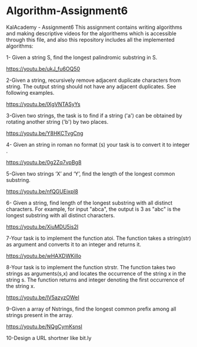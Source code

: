 # Algorithm-Assignment6
KalAcademy - Assignment6 
This assignment contains writing algorithms and making descriptive videos for the algorithems which is accessible through this file, 
and also this repository includes all the implemented algorithms:

1- Given a string S, find the longest palindromic substring in S.

https://youtu.be/ukJ_fu6OQ50


2-Given a string, recursively remove adjacent duplicate characters from string. The output string should not have any adjacent duplicates. See following examples.

https://youtu.be/lXgVNTASyYs

3-Given two strings, the task is to find if a string ('a') can be obtained by rotating another string ('b') by two places.

https://youtu.be/Y8HKCTvgCng

4- Given an string in roman no format (s)  your task is to convert it to integer .


https://youtu.be/0g2Zq7vpBg8

5-Given two strings ‘X’ and ‘Y’, find the length of the longest common substring.
 
https://youtu.be/nfQGUEixpl8

6- Given a string, find length of the longest substring with all distinct characters.  For example, for input "abca", the output is 3 as "abc" is the longest substring with all distinct characters.

https://youtu.be/XiuMDU5is2I

7-Your task  is to implement the function atoi. The function takes a string(str) as argument and converts it to an integer and returns it.

https://youtu.be/wHAXDWKilIo

8-Your task  is to implement the function strstr. The function takes two strings as arguments(s,x) and  locates the occurrence of the string x in the string s. The function returns and integer denoting  the first occurrence of the string x.

https://youtu.be/lV5azyzOWeI

9-Given a array of Nstrings, find the longest common prefix among all strings present in the array.

https://youtu.be/NQgCymKsnsI

10-Design a URL shortner like bit.ly
 
